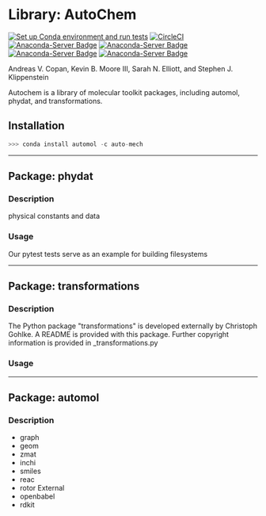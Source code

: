 # Library: AutoChem
[//]: # (Badges)
[![Set up Conda environment and run tests](https://github.com/Auto-Mech/autochem/actions/workflows/install.yml/badge.svg)](https://github.com/Auto-Mech/autochem/actions/workflows/install.yml)
[![CircleCI](https://circleci.com/gh/Auto-Mech/automol/tree/dev.svg?style=shield)](https://circleci.com/gh/Auto-Mech/autoio/tree/dev)
[![Anaconda-Server Badge](https://anaconda.org/auto-mech/automol/badges/version.svg)](https://anaconda.org/auto-mech/autoio)
[![Anaconda-Server Badge](https://anaconda.org/auto-mech/automol/badges/platforms.svg)](https://anaconda.org/auto-mech/autoio)
[![Anaconda-Server Badge](https://anaconda.org/auto-mech/automol/badges/installer/conda.svg)](https://conda.anaconda.org/auto-mech/autoio)
[![Anaconda-Server Badge](https://anaconda.org/auto-mech/automol/badges/latest_release_date.svg)](https://conda.anaconda.org/auto-mech/autoio)

Andreas V. Copan, Kevin B. Moore III, Sarah N. Elliott, and Stephen J. Klippenstein

Autochem is a library of molecular toolkit packages, including automol, phydat, and transformations. 

## Installation
```python
>>> conda install automol -c auto-mech
```

<hr size=20>

## Package: phydat
### Description
physical constants and data 

### Usage
Our pytest tests serve as an example for building filesystems

<hr>

## Package: transformations
### Description
The Python package "transformations" is developed externally by Christoph Gohlke.
A README is provided with this package. Further copyright information is provided in 
_transformations.py

### Usage

<hr>

## Package: automol
### Description
- graph
- geom
- zmat
- inchi
- smiles
- reac
- rotor
External
- openbabel
- rdkit
